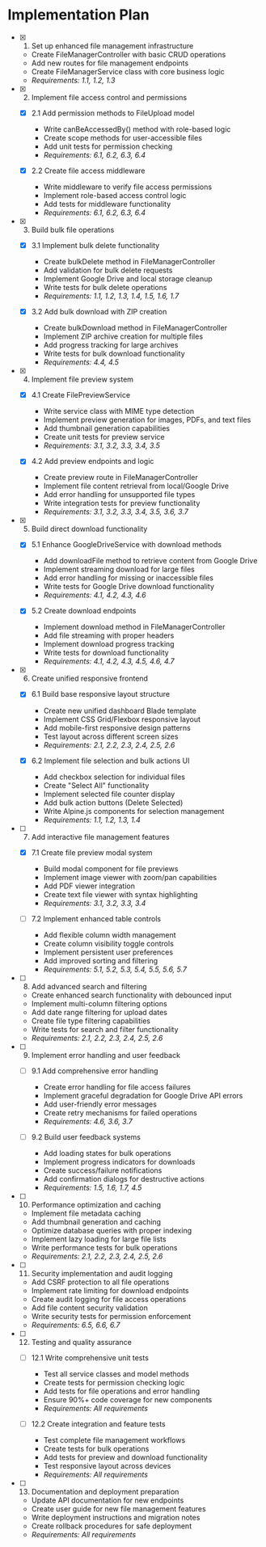 # Implementation Plan

- [x] 1. Set up enhanced file management infrastructure
  - Create FileManagerController with basic CRUD operations
  - Add new routes for file management endpoints
  - Create FileManagerService class with core business logic
  - _Requirements: 1.1, 1.2, 1.3_

- [x] 2. Implement file access control and permissions
  - [x] 2.1 Add permission methods to FileUpload model
    - Write canBeAccessedBy() method with role-based logic
    - Create scope methods for user-accessible files
    - Add unit tests for permission checking
    - _Requirements: 6.1, 6.2, 6.3, 6.4_

  - [x] 2.2 Create file access middleware
    - Write middleware to verify file access permissions
    - Implement role-based access control logic
    - Add tests for middleware functionality
    - _Requirements: 6.1, 6.2, 6.3, 6.4_

- [x] 3. Build bulk file operations
  - [x] 3.1 Implement bulk delete functionality
    - Create bulkDelete method in FileManagerController
    - Add validation for bulk delete requests
    - Implement Google Drive and local storage cleanup
    - Write tests for bulk delete operations
    - _Requirements: 1.1, 1.2, 1.3, 1.4, 1.5, 1.6, 1.7_

  - [x] 3.2 Add bulk download with ZIP creation
    - Create bulkDownload method in FileManagerController
    - Implement ZIP archive creation for multiple files
    - Add progress tracking for large archives
    - Write tests for bulk download functionality
    - _Requirements: 4.4, 4.5_

- [x] 4. Implement file preview system
  - [x] 4.1 Create FilePreviewService
    - Write service class with MIME type detection
    - Implement preview generation for images, PDFs, and text files
    - Add thumbnail generation capabilities
    - Create unit tests for preview service
    - _Requirements: 3.1, 3.2, 3.3, 3.4, 3.5_

  - [x] 4.2 Add preview endpoints and logic
    - Create preview route in FileManagerController
    - Implement file content retrieval from local/Google Drive
    - Add error handling for unsupported file types
    - Write integration tests for preview functionality
    - _Requirements: 3.1, 3.2, 3.3, 3.4, 3.5, 3.6, 3.7_

- [x] 5. Build direct download functionality
  - [x] 5.1 Enhance GoogleDriveService with download methods
    - Add downloadFile method to retrieve content from Google Drive
    - Implement streaming download for large files
    - Add error handling for missing or inaccessible files
    - Write tests for Google Drive download functionality
    - _Requirements: 4.1, 4.2, 4.3, 4.6_

  - [x] 5.2 Create download endpoints
    - Implement download method in FileManagerController
    - Add file streaming with proper headers
    - Implement download progress tracking
    - Write tests for download functionality
    - _Requirements: 4.1, 4.2, 4.3, 4.5, 4.6, 4.7_

- [x] 6. Create unified responsive frontend
  - [x] 6.1 Build base responsive layout structure
    - Create new unified dashboard Blade template
    - Implement CSS Grid/Flexbox responsive layout
    - Add mobile-first responsive design patterns
    - Test layout across different screen sizes
    - _Requirements: 2.1, 2.2, 2.3, 2.4, 2.5, 2.6_

  - [x] 6.2 Implement file selection and bulk actions UI
    - Add checkbox selection for individual files
    - Create "Select All" functionality
    - Implement selected file counter display
    - Add bulk action buttons (Delete Selected)
    - Write Alpine.js components for selection management
    - _Requirements: 1.1, 1.2, 1.3, 1.4_

- [ ] 7. Add interactive file management features
  - [x] 7.1 Create file preview modal system
    - Build modal component for file previews
    - Implement image viewer with zoom/pan capabilities
    - Add PDF viewer integration
    - Create text file viewer with syntax highlighting
    - _Requirements: 3.1, 3.2, 3.3, 3.4_

  - [ ] 7.2 Implement enhanced table controls
    - Add flexible column width management
    - Create column visibility toggle controls
    - Implement persistent user preferences
    - Add improved sorting and filtering
    - _Requirements: 5.1, 5.2, 5.3, 5.4, 5.5, 5.6, 5.7_

- [ ] 8. Add advanced search and filtering
  - Create enhanced search functionality with debounced input
  - Implement multi-column filtering options
  - Add date range filtering for upload dates
  - Create file type filtering capabilities
  - Write tests for search and filter functionality
  - _Requirements: 2.1, 2.2, 2.3, 2.4, 2.5, 2.6_

- [ ] 9. Implement error handling and user feedback
  - [ ] 9.1 Add comprehensive error handling
    - Create error handling for file access failures
    - Implement graceful degradation for Google Drive API errors
    - Add user-friendly error messages
    - Create retry mechanisms for failed operations
    - _Requirements: 4.6, 3.6, 3.7_

  - [ ] 9.2 Build user feedback systems
    - Add loading states for bulk operations
    - Implement progress indicators for downloads
    - Create success/failure notifications
    - Add confirmation dialogs for destructive actions
    - _Requirements: 1.5, 1.6, 1.7, 4.5_

- [ ] 10. Performance optimization and caching
  - Implement file metadata caching
  - Add thumbnail generation and caching
  - Optimize database queries with proper indexing
  - Implement lazy loading for large file lists
  - Write performance tests for bulk operations
  - _Requirements: 2.1, 2.2, 2.3, 2.4, 2.5, 2.6_

- [ ] 11. Security implementation and audit logging
  - Add CSRF protection to all file operations
  - Implement rate limiting for download endpoints
  - Create audit logging for file access operations
  - Add file content security validation
  - Write security tests for permission enforcement
  - _Requirements: 6.5, 6.6, 6.7_

- [ ] 12. Testing and quality assurance
  - [ ] 12.1 Write comprehensive unit tests
    - Test all service classes and model methods
    - Create tests for permission checking logic
    - Add tests for file operations and error handling
    - Ensure 90%+ code coverage for new components
    - _Requirements: All requirements_

  - [ ] 12.2 Create integration and feature tests
    - Test complete file management workflows
    - Create tests for bulk operations
    - Add tests for preview and download functionality
    - Test responsive layout across devices
    - _Requirements: All requirements_

- [ ] 13. Documentation and deployment preparation
  - Update API documentation for new endpoints
  - Create user guide for new file management features
  - Write deployment instructions and migration notes
  - Create rollback procedures for safe deployment
  - _Requirements: All requirements_
